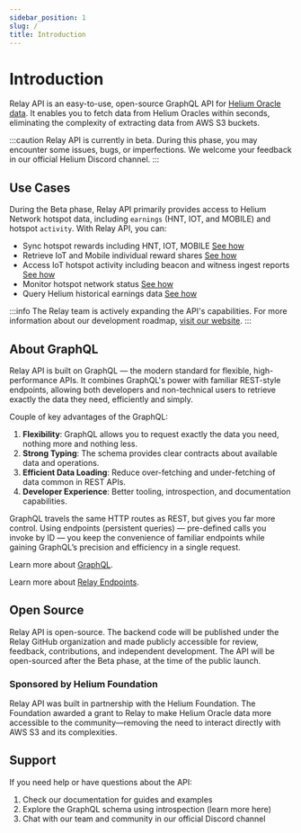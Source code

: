 ```yaml
---
sidebar_position: 1
slug: /
title: Introduction
---
```


# Introduction

Relay API is an easy-to-use, open-source GraphQL API for [Helium Oracle data](https://docs.helium.com/oracles/). It enables you to fetch data from Helium Oracles within seconds, eliminating the complexity of extracting data from AWS S3 buckets.

:::caution Relay API is currently in beta.
During this phase, you may encounter some issues, bugs, or imperfections. We welcome your feedback in our official Helium Discord channel.
:::

## Use Cases

During the Beta phase, Relay API primarily provides access to Helium Network hotspot data, including `earnings` (HNT, IOT, and MOBILE) and hotspot `activity`. With Relay API, you can:

- Sync hotspot rewards including HNT, IOT, MOBILE [See how](https://docs.relaywireless.com/persisted-queries)
- Retrieve IoT and Mobile individual reward shares [See how](https://docs.relaywireless.com/persisted-queries)
- Access IoT hotspot activity including beacon and witness ingest reports [See how](https://docs.relaywireless.com/persisted-queries)
- Monitor hotspot network status [See how](https://docs.relaywireless.com/persisted-queries)
- Query Helium historical earnings data [See how](https://docs.relaywireless.com/persisted-queries)

:::info
The Relay team is actively expanding the API's capabilities. For more information about our development roadmap, [visit our website](relaywireless.com).
:::

## About GraphQL

Relay API is built on GraphQL — the modern standard for flexible, high-performance APIs. It combines GraphQL's power with familiar REST-style endpoints, allowing both developers and non-technical users to retrieve exactly the data they need, efficiently and simply.

Couple of key advantages of the GraphQL:
1. **Flexibility**: GraphQL allows you to request exactly the data you need, nothing more and nothing less.
2. **Strong Typing**: The schema provides clear contracts about available data and operations.
3. **Efficient Data Loading**: Reduce over-fetching and under-fetching of data common in REST APIs.
4. **Developer Experience**: Better tooling, introspection, and documentation capabilities.

GraphQL travels the same HTTP routes as REST, but gives you far more control. Using endpoints (persistent queries) — pre-defined calls you invoke by ID — you keep the convenience of familiar endpoints while gaining GraphQL’s precision and efficiency in a single request.

Learn more about [GraphQL](https://graphql.org/learn/).

Learn more about [Relay Endpoints](https://docs.relaywireless.com/persisted-queries).

## Open Source

Relay API is open-source. The backend code will be published under the Relay GitHub organization and made publicly accessible for review, feedback, contributions, and independent development. The API will be open-sourced after the Beta phase, at the time of the public launch.

### Sponsored by Helium Foundation

Relay API was built in partnership with the Helium Foundation. The Foundation awarded a grant to Relay to make Helium Oracle data more accessible to the community—removing the need to interact directly with AWS S3 and its complexities.

## Support

If you need help or have questions about the API:

1. Check our documentation for guides and examples
2. Explore the GraphQL schema using introspection (learn more here)
3. Chat with our team and community in our official Discord channel
